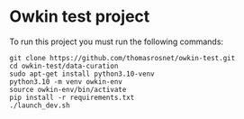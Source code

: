 # Owkin test project

To run this project you must run the following commands:

```
git clone https://github.com/thomasrosnet/owkin-test.git
cd owkin-test/data-curation
sudo apt-get install python3.10-venv
python3.10 -m venv owkin-env
source owkin-env/bin/activate
pip install -r requirements.txt
./launch_dev.sh
```
